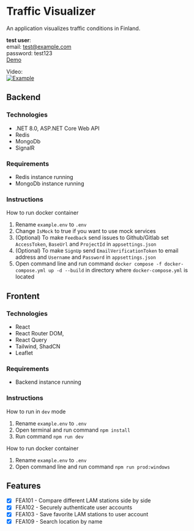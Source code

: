 # Traffic Visualizer
An application visualizes traffic conditions in Finland.

**test user**:  
email: test@example.com  
password: test123  
[Demo](http://128.214.255.43:5175)


Video:  
[![Example](https://img.youtube.com/vi/VR0w8zUlHQQ/0.jpg)](https://www.youtube.com/watch?v=l5toTQrJ1rY&list=PLwfyMEDWsaKNkNC93vcW9WIPF-7pGf-Z1)

## Backend
### Technologies
  - .NET 8.0, ASP.NET Core Web API
  - Redis
  - MongoDb
  - SignalR

### Requirements

  - Redis instance running
  - MongoDb instance running

### Instructions

How to run docker container
  1. Rename `example.env` to `.env`
  2. Change `IsMock` to true if you want to use mock services
  3. (Optional) To make `Feedback` send issues to Github/Gitlab set `AccessToken`, `BaseUrl` and `ProjectId` in `appsettings.json`
  4. (Optional) To make `SignUp` send `EmailVerificationToken` to email address and `Username` and `Password` in `appsettings.json`
  5. Open command line and run command `docker compose -f docker-compose.yml up -d --build` in directory where `docker-compose.yml` is located

## Frontent
### Technologies
  - React
  - React Router DOM,
  - React Query
  - Tailwind, ShadCN
  - Leaflet

### Requirements
  - Backend instance running

### Instructions
How to run in `dev` mode

  1. Rename `example.env` to `.env`
  2. Open terminal and run command `npm install`
  2. Run command `npm run dev`
  
How to run docker container

  1. Rename `example.env` to `.env`
  2. Open command line and run command `npm run prod:windows`

## Features
- [x] FEA101 - Compare different LAM stations side by side
- [x] FEA102 - Securely authenticate user accounts
- [x] FEA103 - Save favorite LAM stations to user account
- [x] FEA109 - Search location by name
